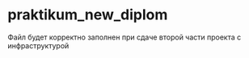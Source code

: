 # praktikum_new_diplom
Файл будет корректно заполнен при сдаче второй части проекта с инфраструктурой